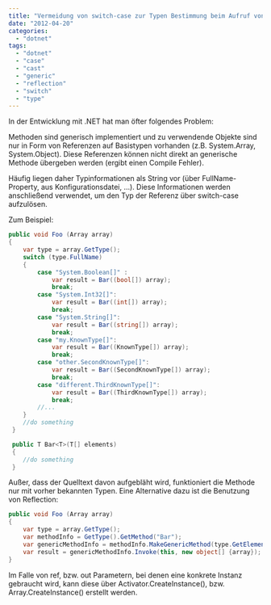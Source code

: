 ```yaml
---
title: "Vermeidung von switch-case zur Typen Bestimmung beim Aufruf von generischen Methoden"
date: "2012-04-20"
categories: 
  - "dotnet"
tags: 
  - "dotnet"
  - "case"
  - "cast"
  - "generic"
  - "reflection"
  - "switch"
  - "type"
---
```


In der Entwicklung mit .NET hat man öfter folgendes Problem:

Methoden sind generisch implementiert und zu verwendende Objekte sind nur in Form von Referenzen auf Basistypen vorhanden (z.B. System.Array, System.Object). Diese Referenzen können nicht direkt an generische Methode übergeben werden (ergibt einen Compile Fehler).

Häufig liegen daher Typinformationen als String vor (über FullName-Property, aus Konfigurationsdatei, …). Diese Informationen werden anschließend verwendet, um den Typ der Referenz über switch-case aufzulösen.

Zum Beispiel:
```csharp
public void Foo (Array array)
{
    var type = array.GetType();
    switch (type.FullName)
    {
        case "System.Boolean[]" :
            var result = Bar((bool[]) array);
            break;
        case "System.Int32[]":
            var result = Bar((int[]) array);
            break;
        case "System.String[]":
            var result = Bar((string[]) array);
            break;
        case "my.KnownType[]":
            var result = Bar((KnownType[]) array);
            break;
        case "other.SecondKnownType[]":
            var result = Bar((SecondKnownType[]) array);
            break;
        case "different.ThirdKnownType[]":
            var result = Bar((ThirdKnownType[]) array);
            break;
        //...
    }
    //do something
 }

 public T Bar<T>(T[] elements)
 {
    //do something
 }
 ```

Außer, dass der Quelltext davon aufgebläht wird, funktioniert die Methode nur mit vorher bekannten Typen. Eine Alternative dazu ist die Benutzung von Reflection:

```csharp
public void Foo (Array array)
{
    var type = array.GetType();
    var methodInfo = GetType().GetMethod("Bar");
    var genericMethodInfo = methodInfo.MakeGenericMethod(type.GetElementType());
    var result = genericMethodInfo.Invoke(this, new object[] {array});
}
```

Im Falle von ref, bzw. out Parametern, bei denen eine konkrete Instanz gebraucht wird, kann diese über Activator.CreateInstance(), bzw. Array.CreateInstance() erstellt werden.

